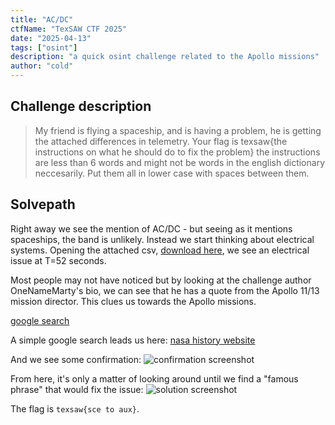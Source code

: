 ```yaml
---
title: "AC/DC"
ctfName: "TexSAW CTF 2025"
date: "2025-04-13"
tags: ["osint"]
description: "a quick osint challenge related to the Apollo missions"
author: "cold"
---
```


## Challenge description

> My friend is flying a spaceship, and is having a problem, he is getting the attached differences in telemetry. Your flag is texsaw{the instructions on what he should do to fix the problem} the instructions are less than 6 words and might not be words in the english dictionary neccesarily. Put them all in lower case with spaces between them.

## Solvepath

Right away we see the mention of AC/DC - but seeing as it mentions spaceships, the band is unlikely.
Instead we start thinking about electrical systems. Opening the attached csv, [download here](/api/writeup-assets/texsaw2025/acdc/Telemetry.csv), we see an electrical issue at T=52 seconds.

Most people may not have noticed but by looking at the challenge author OneNameMarty's bio, we can see that he has a quote from the Apollo 11/13 mission director. This clues us towards the Apollo missions.

[google search](https://www.google.com/search?q=apollo+mission+electrical+issue+52+seconds+90+seconds)

A simple google search leads us here:
[nasa history website](https://www.nasa.gov/history/afj/ap12fj/a12-lightningstrike.html)

And we see some confirmation:
![confirmation screenshot](/api/writeup-assets/texsaw2025/acdc/confirmation.png)

From here, it's only a matter of looking around until we find a "famous phrase" that would fix the issue:
![solution screenshot](/api/writeup-assets/texsaw2025/acdc/solss.png)

The flag is `texsaw{sce to aux}`.

